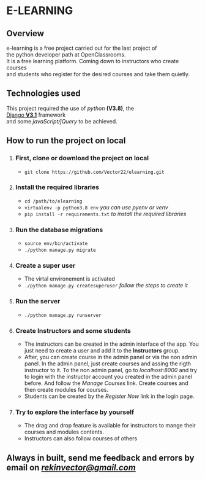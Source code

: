 # E-LEARNING

## Overview
e-learning is a free project carried out for the last project of  
the python developer path at OpenClassrooms.  
It is a free learning platform. Coming down to instructors who create courses  
and students who register for the desired courses and take them quietly.  

## Technologies used
This project required the use of *python* __(V3.8)__, the  
[Django __V3.1__](https://www.djangoproject.com) framework  
and some *javaScript/jQuery* to be achieved.

## How to run the project on local

1. ### First, clone or download the project on local
    - `git clone https://github.com/Vector22/elearning.git`

2. ### Install the required libraries
    - `cd /path/to/elearning`
    - `virtualenv -p python3.8 env` *you can use pyenv or venv*
    - `pip install -r requirements.txt` *to install the required libraries*

3. ### Run the database migrations
    - `source env/bin/activate`
    - `./python manage.py migrate`
    
4. ### Create a super user
    - The virtal environement is activated
    - `./python manage.py createsuperuser` *follow the steps to create it*

5. ### Run the server
    - `./python manage.py runserver`

6. ### Create Instructors and some students
    - The instructors can be created in the admin interface of the app.
      You just need to create a user and add it to the **Instructors** group.
    - After, you can create course in the admin panel or via the non admin
      panel. In the admin panel, just create courses and assing the rigth
      instructor to it. To the non admin panel, go to *localhost:8000* and try
      to login with the instructor account you created in the admin panel before.
      And follow the *Manage Courses* link. Create courses and then create modules
      for courses.
    - Students can be created by the *Register Now* link in the login page.

7. ### Try to explore the interface by yourself
    - The drag and drop feature is available for instructors to mange their
     courses and modules contents.
    - Instructors can also follow courses of others


## Always in built, send me feedback and errors by email on ***rekinvector@gmail.com***